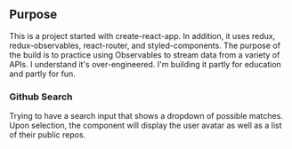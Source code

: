 ## Purpose

This is a project started with create-react-app. In addition, it uses redux, redux-observables, react-router, and styled-components. The purpose of the build is to practice using Observables to stream data from a variety of APIs. I understand it's over-engineered. I'm building it partly for education and partly for fun.

### Github Search

Trying to have a search input that shows a dropdown of possible matches. Upon selection, the component will display the user avatar as well as a list of their public repos.
